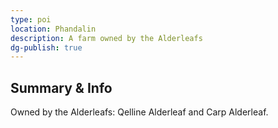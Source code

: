 ```yaml
---
type: poi
location: Phandalin
description: A farm owned by the Alderleafs
dg-publish: true
---
```

## Summary & Info
Owned by the Alderleafs: Qelline Alderleaf and Carp Alderleaf.